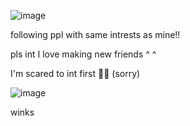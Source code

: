 
![image](https://github.com/user-attachments/assets/127449a0-0eae-4b25-9968-3259c477b068)



following ppl with same intrests as mine!! 

pls int I love making new friends ^ ^


I'm scared to int first 🥀😔 (sorry)

![image](https://github.com/user-attachments/assets/63174262-0109-477b-9a4f-2a386fdb4285)


winks 







